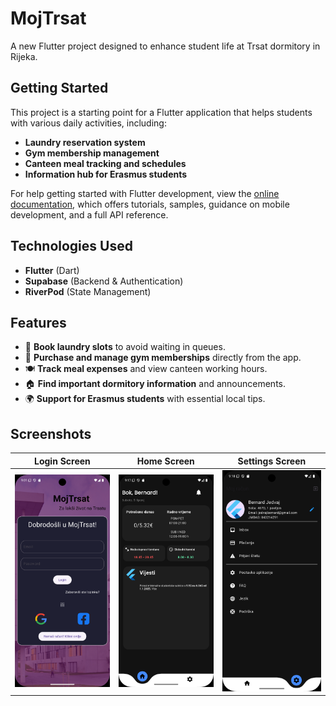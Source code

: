 # MojTrsat

A new Flutter project designed to enhance student life at Trsat dormitory in Rijeka.

## Getting Started

This project is a starting point for a Flutter application that helps students with various daily activities, including:
- **Laundry reservation system**
- **Gym membership management**
- **Canteen meal tracking and schedules**
- **Information hub for Erasmus students**

For help getting started with Flutter development, view the
[online documentation](https://docs.flutter.dev), which offers tutorials,
samples, guidance on mobile development, and a full API reference.

## Technologies Used

- **Flutter** (Dart)
- **Supabase** (Backend & Authentication)
- **RiverPod** (State Management)

## Features

- 📅 **Book laundry slots** to avoid waiting in queues.
- 💪 **Purchase and manage gym memberships** directly from the app.
- 🍽️ **Track meal expenses** and view canteen working hours.
- 🏠 **Find important dormitory information** and announcements.
- 🌍 **Support for Erasmus students** with essential local tips.

## Screenshots

Login Screen  | Home Screen | Settings Screen |
|------------|----------------|---------------|
| ![Login](assets\app_screenshots\loginScreen.png) | ![Home](assets\app_screenshots\homeScreen.png)  | ![Settings](assets\app_screenshots\settingsScreen.png) |

